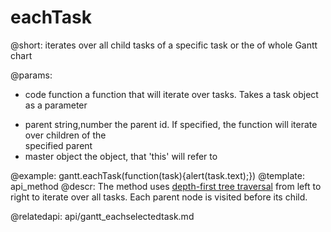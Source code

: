 eachTask
=============

@short: iterates over all child tasks of a specific task or the of whole Gantt chart 
	

@params:
- code 		function				a function that will iterate over tasks. Takes a task object as a parameter
* parent	string,number			the parent id. If specified, the function will iterate over children of the <br> specified parent	
* master	object					the object, that 'this'  will refer to



@example:
gantt.eachTask(function(task){alert(task.text);})
@template:	api_method
@descr:
The method uses [depth-first tree traversal](https://en.wikipedia.org/wiki/Tree_traversal#Pre-order_(NLR)) from left to right to iterate over all tasks. Each parent node is visited before its child.

@relatedapi:
	api/gantt_eachselectedtask.md